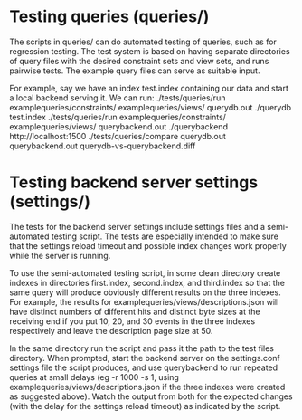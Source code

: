 Testing queries (queries/)
==========================

The scripts in queries/ can do automated testing of queries, such as for
regression testing. The test system is based on having separate directories of
query files with the desired constraint sets and view sets, and runs pairwise
tests. The example query files can serve as suitable input.

For example, say we have an index test.index containing our data and start a
local backend serving it. We can run:
	./tests/queries/run examplequeries/constraints/ examplequeries/views/ querydb.out ./querydb test.index
	./tests/queries/run examplequeries/constraints/ examplequeries/views/ querybackend.out ./querybackend http://localhost:1500
	./tests/queries/compare querydb.out querybackend.out querydb-vs-querybackend.diff

Testing backend server settings (settings/)
===========================================

The tests for the backend server settings include settings files and a
semi-automated testing script. The tests are especially intended to make sure
that the settings reload timeout and possible index changes work properly while
the server is running.

To use the semi-automated testing script, in some clean directory create
indexes in directories first.index, second.index, and third.index so that the
same query will produce obviously different results on the three indexes. For
example, the results for examplequeries/views/descriptions.json will have
distinct numbers of different hits and distinct byte sizes at the receiving end
if you put 10, 20, and 30 events in the three indexes respectively and leave
the description page size at 50.

In the same directory run the script and pass it the path to the test files
directory. When prompted, start the backend server on the settings.conf
settings file the script produces, and use querybackend to run repeated queries
at small delays (eg -r 1000 -s 1, using examplequeries/views/descriptions.json
if the three indexes were created as suggested above). Watch the output from
both for the expected changes (with the delay for the settings reload timeout)
as indicated by the script.
